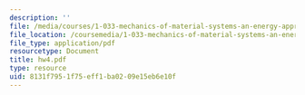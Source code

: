 ```yaml
---
description: ''
file: /media/courses/1-033-mechanics-of-material-systems-an-energy-approach-fall-2003/8131f7951f75eff1ba0209e15eb6e10f_hw4.pdf
file_location: /coursemedia/1-033-mechanics-of-material-systems-an-energy-approach-fall-2003/8131f7951f75eff1ba0209e15eb6e10f_hw4.pdf
file_type: application/pdf
resourcetype: Document
title: hw4.pdf
type: resource
uid: 8131f795-1f75-eff1-ba02-09e15eb6e10f
---
```

